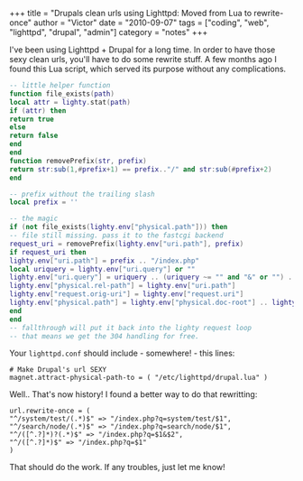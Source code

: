 +++
title = "Drupals clean urls using Lighttpd: Moved from Lua to rewrite-once"
author = "Victor"
date = "2010-09-07"
tags = ["coding", "web", "lighttpd", "drupal", "admin"]
category = "notes"
+++

I've been using Lighttpd + Drupal for a long time. In order to have those sexy clean urls, you'll have to do some rewrite stuff. A few months ago I found this Lua script, which served its purpose without any complications.

~~~.lua
-- little helper function
function file_exists(path)
local attr = lighty.stat(path)
if (attr) then
return true
else
return false
end
end
function removePrefix(str, prefix)
return str:sub(1,#prefix+1) == prefix.."/" and str:sub(#prefix+2)
end

-- prefix without the trailing slash
local prefix = ''

-- the magic
if (not file_exists(lighty.env["physical.path"])) then
-- file still missing. pass it to the fastcgi backend
request_uri = removePrefix(lighty.env["uri.path"], prefix)
if request_uri then
lighty.env["uri.path"] = prefix .. "/index.php"
local uriquery = lighty.env["uri.query"] or ""
lighty.env["uri.query"] = uriquery .. (uriquery ~= "" and "&" or "") .. "q=" .. request_uri
lighty.env["physical.rel-path"] = lighty.env["uri.path"]
lighty.env["request.orig-uri"] = lighty.env["request.uri"]
lighty.env["physical.path"] = lighty.env["physical.doc-root"] .. lighty.env["physical.rel-path"]
end
end
-- fallthrough will put it back into the lighty request loop
-- that means we get the 304 handling for free.
~~~

Your `lighttpd.conf` should include - somewhere! - this lines:

~~~.shell
# Make Drupal's url SEXY
magnet.attract-physical-path-to = ( "/etc/lighttpd/drupal.lua" )
~~~

Well.. That's now history! I found a better way to do that rewritting:

~~~.shell
url.rewrite-once = (
"^/system/test/(.*)$" => "/index.php?q=system/test/$1",
"^/search/node/(.*)$" => "/index.php?q=search/node/$1",
"^/([^.?]*)?(.*)$" => "/index.php?q=$1&$2",
"^/([^.?]*)$" => "/index.php?q=$1"
)
~~~

That should do the work. If any troubles, just let me know!
